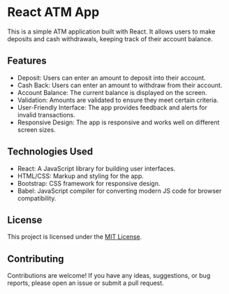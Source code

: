 # React ATM App

This is a simple ATM application built with React. It allows users to make deposits and cash withdrawals, keeping track of their account balance.

## Features

- Deposit: Users can enter an amount to deposit into their account.
- Cash Back: Users can enter an amount to withdraw from their account.
- Account Balance: The current balance is displayed on the screen.
- Validation: Amounts are validated to ensure they meet certain criteria.
- User-Friendly Interface: The app provides feedback and alerts for invalid transactions.
- Responsive Design: The app is responsive and works well on different screen sizes.

## Technologies Used

- React: A JavaScript library for building user interfaces.
- HTML/CSS: Markup and styling for the app.
- Bootstrap: CSS framework for responsive design.
- Babel: JavaScript compiler for converting modern JS code for browser compatibility.

## License

This project is licensed under the [MIT License](LICENSE).

## Contributing

Contributions are welcome! If you have any ideas, suggestions, or bug reports, please open an issue or submit a pull request.
